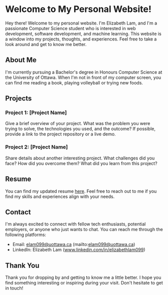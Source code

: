 # Welcome to My Personal Website!

Hey there! Welcome to my personal website. I'm Elizabeth Lam, and I'm a passionate Computer Science student who is interested in web development, software development, and machine learning. This website is a window into my projects, thoughts, and experiences. Feel free to take a look around and get to know me better.

## About Me

I'm currently pursuing a Bachelor's degree in Honours Computer Science at the University of Ottawa. When I'm not in front of my computer screen, you can find me reading a book, playing volleyball or trying new foods.

## Projects

### Project 1: [Project Name]

Give a brief overview of your project. What was the problem you were trying to solve, the technologies you used, and the outcome? If possible, provide a link to the project repository or a live demo.

### Project 2: [Project Name]

Share details about another interesting project. What challenges did you face? How did you overcome them? What did you learn from this project?

## Resume

You can find my updated resume [here](link-to-your-resume-pdf). Feel free to reach out to me if you find my skills and experiences align with your needs.

## Contact

I'm always excited to connect with fellow tech enthusiasts, potential employers, or anyone who just wants to chat. You can reach me through the following platforms:

- Email: elam099@uottawa.ca (mailto:elam099@uottawa.ca)
- LinkedIn: Elizabeth Lam (www.linkedin.com/in/elizabethlam099)

## Thank You

Thank you for dropping by and getting to know me a little better. I hope you find something interesting or inspiring during your visit. Don't hesitate to get in touch!
